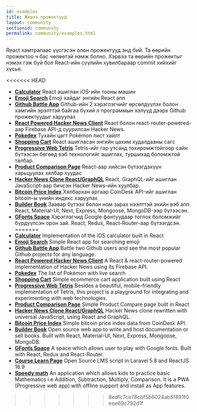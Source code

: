 ```yaml
---
id: examples
title: Жишээ прожектууд
layout: community
sectionid: community
permalink: community/examples.html
---
```


React хамтралаас үүсгэсэн олон прожектууд энд бий. Та өөрийн прожектоо ч бас чөлөөтэй нэмж болно. Хэрвээ та өөрийн прожектыг нэмэх гэж буй бол React-ийн сүүлийн хувилбараар commit хийхийг хүсье.


<<<<<<< HEAD
* **[Calculator](https://github.com/ahfarmer/calculator)** React ашиглан iOS-ийн тооны машин
* **[Emoji Search](https://github.com/ahfarmer/emoji-search)** Emoji хайдаг энгийн React апп
* **[Github Battle App](https://tm.dev/react-course-project/)** Github-ийн 2 хэрэглэгчийг өрсөлдүүлэх болон хамгийн эрэлттэй байгаа бүхий л программын хэлүүд дээрх Github прожектуудыг харуулах
* **[React Powered Hacker News Client](https://github.com/insin/react-hn)** React болон react-router-powered-аар Firebase API-д суурилсан Hacker News.
* **[Pokedex](https://github.com/alik0211/pokedex)** Тухайн цагт Pokémon лист хайлт
* **[Shopping Cart](https://github.com/jeffersonRibeiro/react-shopping-cart)** React ашигласан энгийн цахим худалдааны сагс
* **[Progressive Web Tetris](https://github.com/skidding/flatris)** Tetris-ийг гар утсанд тохиромжтойгоор сайн бүтээсэн бөгөөд вэб технологийг ашиглах, туршихад боломжтой талбар.
* **[Product Comparison Page](https://github.com/Rhymond/product-compare-react)** React-аар хийсэн бүтээгдэхүүн харьцуулах хялбар хуудас
* **[Hacker News Clone React/GraphQL](https://github.com/clintonwoo/hackernews-react-graphql)** React, GraphQL-ийг ашиглан JavaScript-аар бичсэн Hacker News-ийн хуулбар.
* **[Bitcoin Price Index](https://github.com/mrkjlchvz/bitcoin-price-index)** Хялбархан аргаар CoinDesk API-ийг ашиглан bitcoin-ы үнийн индекс харуулах
* **[Builder Book](https://github.com/builderbook/builderbook)** Заавар бүтээх болон ном зарах нээлттэй эхийн вэб апп. React, Material-UI, Next, Express, Mongoose, MongoDB-ээр бүтээсэн. 
* **[GFonts Space](https://github.com/pankajladhar/GFontsSpace)** Хэрэглэгчид Google фонтуудаар тоглох боломжийг бүрдүүлсэн орон зай. React, Redux, React-Router-аар бүтээгдсэн.
=======
* **[Calculator](https://github.com/ahfarmer/calculator)** Implementation of the iOS calculator built in React
* **[Emoji Search](https://github.com/ahfarmer/emoji-search)** Simple React app for searching emoji
* **[Github Battle App](https://tm.dev/react-course-project/)** Battle two Github users and see the most popular Github projects for any language.
* **[React Powered Hacker News Client](https://github.com/insin/react-hn)** A React & react-router-powered implementation of Hacker News using its Firebase API.
* **[Pokedex](https://github.com/alik0211/pokedex)** The list of Pokémon with live search
* **[Shopping Cart](https://github.com/jeffersonRibeiro/react-shopping-cart)** Simple ecommerce cart application built using React
* **[Progressive Web Tetris](https://github.com/skidding/flatris)** Besides a beautiful, mobile-friendly implementation of Tetris, this project is a playground for integrating and experimenting with web technologies.
* **[Product Comparison Page](https://github.com/Rhymond/product-compare-react)** Simple Product Compare page built in React
* **[Hacker News Clone React/GraphQL](https://github.com/clintonwoo/hackernews-react-graphql)** Hacker News clone rewritten with universal JavaScript, using React and GraphQL.
* **[Bitcoin Price Index](https://github.com/mrkjlchvz/bitcoin-price-index)** Simple bitcoin price index data from CoinDesk API.
* **[Builder Book](https://github.com/builderbook/builderbook)** Open source web app to write and host documentation or sell books. Built with React, Material-UI, Next, Express, Mongoose, MongoDB.
* **[GFonts Space](https://github.com/pankajladhar/GFontsSpace)** A space which allows user to play with Google fonts. Built with React, Redux and React-Router.
* **[Course Learn Page](https://github.com/ulearnpro/ulearn)** Open Source LMS script in Laravel 5.8 and ReactJS 16.9
* **[Speedy math](https://github.com/pankajladhar/speedy-math)** An application which allows kids to practice basic Mathematics i.e  Addition, Subtraction, Multiply, Comparison. It is a PWA (Progressive web app) with offline support and install as App features.
>>>>>>> 8edfc7ce78cbf5b6024ab5f891f0eee69c792d1f
